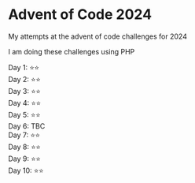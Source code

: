 # Advent of Code 2024

My attempts at the advent of code challenges for 2024

I am doing these challenges using PHP

Day 1: :star::star:  
Day 2: :star::star:  
Day 3: :star::star:  
Day 4: :star::star:  
Day 5: :star::star:  
Day 6: TBC  
Day 7: :star::star:  
Day 8: :star::star:  
Day 9: :star::star:  
Day 10: :star::star: